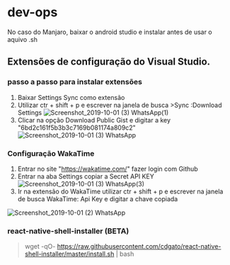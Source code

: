 # dev-ops
No caso do Manjaro, baixar o android studio e instalar antes de usar o aquivo .sh
## Extensões de configuração do Visual Studio.
### passo a passo para instalar extensões
1. Baixar Settings Sync como extensão
2. Utilizar ctr + shift + p e escrever na janela de busca  >Sync :Download Settings
![Screenshot_2019-10-01 (3) WhatsApp(1)](https://user-images.githubusercontent.com/42783697/65990547-2c241180-e462-11e9-9c9e-f38bed4d1905.png)
3. Clicar na opção Download Public Gist e digitar a key "6bd2c161f5b3b3c7169b081174a809c2"
![Screenshot_2019-10-01 (3) WhatsApp](https://user-images.githubusercontent.com/42783697/65990662-61c8fa80-e462-11e9-96b1-a3109c6ce2c6.png)
### Configuração WakaTime 
1. Entrar no site "https://wakatime.com/" fazer login com Github
2. Entrar na aba Settings copiar a Secret API KEY
![Screenshot_2019-10-01 (3) WhatsApp(3)](https://user-images.githubusercontent.com/42783697/65992165-15cb8500-e465-11e9-9e19-d0d85823c4fb.png)
3. Ir na extensão do WakaTime utilizar ctr + shift + p e escrever na janela de busca WakaTime: Api Key e digitar a chave copiada

![Screenshot_2019-10-01 (2) WhatsApp](https://user-images.githubusercontent.com/42783697/65992748-32b48800-e466-11e9-9358-a73415465041.png)

### react-native-shell-installer (BETA)
> wget -qO- https://raw.githubusercontent.com/cdgato/react-native-shell-installer/master/install.sh | bash